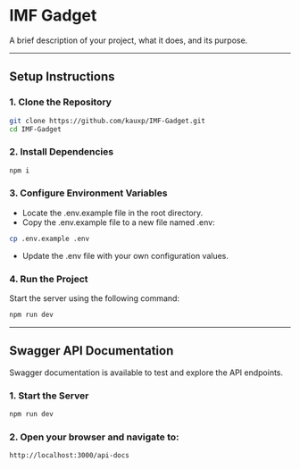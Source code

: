 # IMF Gadget

A brief description of your project, what it does, and its purpose.


---

## Setup Instructions

### 1. Clone the Repository
```bash
git clone https://github.com/kauxp/IMF-Gadget.git
cd IMF-Gadget
```

### 2. Install Dependencies

```bash
npm i
```

### 3. Configure Environment Variables
- Locate the .env.example file in the root directory.
- Copy the .env.example file to a new file named .env:

```bash
cp .env.example .env
```
- Update the .env file with your own configuration values.

### 4. Run the Project

Start the server using the following command:
```bash
npm run dev
```

---

## Swagger API Documentation
Swagger documentation is available to test and explore the API endpoints.

### 1. Start the Server
```bash
npm run dev
```

### 2. Open your browser and navigate to:

```bash
http://localhost:3000/api-docs

```
